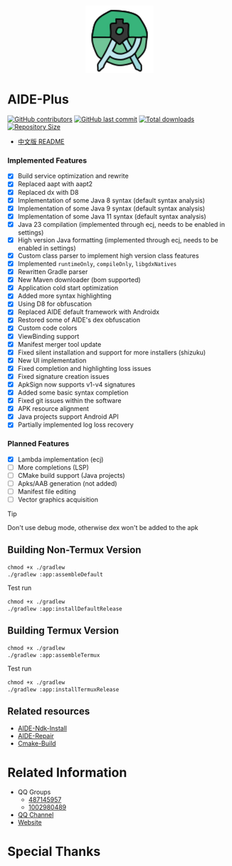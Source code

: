 <p align="center">
  <img src="assets/Icon.svg" style="width: 30%;" />
</p>

# AIDE-Plus

[![GitHub contributors](https://img.shields.io/github/contributors/AndroidIDE-CN/AIDE-Plus)](https://github.com/AndroidIDE-CN/AIDE-Plus/graphs/contributors)
[![GitHub last commit](https://img.shields.io/github/last-commit/AndroidIDE-CN/AIDE-Plus)](https://github.com/AndroidIDE-CN/AIDE-Plus/commits/)
[![Total downloads](https://img.shields.io/github/downloads/AndroidIDE-CN/AIDE-Plus/total)](https://github.com/AndroidIDE-CN/AIDE-Plus/releases)
[![Repository Size](https://img.shields.io/github/repo-size/AndroidIDE-CN/AIDE-Plus)](https://github.com/AndroidIDE-CN/AIDE-Plus)

- [中文版 README](README_zh.md)

### Implemented Features
- [x] Build service optimization and rewrite
- [x] Replaced aapt with aapt2
- [x] Replaced dx with D8
- [x] Implementation of some Java 8 syntax (default syntax analysis)
- [x] Implementation of some Java 9 syntax (default syntax analysis)
- [x] Implementation of some Java 11 syntax (default syntax analysis)
- [x] Java 23 compilation (implemented through ecj, needs to be enabled in settings)
- [x] High version Java formatting (implemented through ecj, needs to be enabled in settings)
- [x] Custom class parser to implement high version class features
- [x] Implemented `runtimeOnly`, `compileOnly`, `libgdxNatives`
- [x] Rewritten Gradle parser
- [x] New Maven downloader (bom supported)
- [x] Application cold start optimization
- [x] Added more syntax highlighting
- [x] Using D8 for obfuscation
- [x] Replaced AIDE default framework with Androidx
- [x] Restored some of AIDE's dex obfuscation
- [x] Custom code colors
- [x] ViewBinding support
- [x] Manifest merger tool update
- [x] Fixed silent installation and support for more installers (shizuku)
- [x] New UI implementation
- [x] Fixed completion and highlighting loss issues
- [x] Fixed signature creation issues
- [x] ApkSign now supports v1-v4 signatures
- [x] Added some basic syntax completion
- [x] Fixed git issues within the software
- [x] APK resource alignment
- [x] Java projects support Android API
- [x] Partially implemented log loss recovery

### Planned Features
- [x] Lambda implementation (ecj)
- [ ] More completions (LSP)
- [ ] CMake build support (Java projects)
- [ ] Apks/AAB generation (not added)
- [ ] Manifest file editing
- [ ] Vector graphics acquisition

> [!TIP]
> Don't use debug mode, otherwise dex won't be added to the apk

## Building Non-Termux Version
```shell
chmod +x ./gradlew
./gradlew :app:assembleDefault
```
Test run
```shell
chmod +x ./gradlew
./gradlew :app:installDefaultRelease
```

## Building Termux Version
```shell
chmod +x ./gradlew
./gradlew :app:assembleTermux
```
Test run
```shell
chmod +x ./gradlew
./gradlew :app:installTermuxRelease
```

## Related resources
- [AIDE-Ndk-Install](https://github.com/ZeroAicy/AIDE-Ndk-Install)
- [AIDE-Repair](https://github.com/ZeroAicy/AIDE-Repair)
- [Cmake-Build]()

# Related Information
- QQ Groups
  * [487145957](https://qm.qq.com/q/W0WJq5qne2)
  * [1002980489](https://qm.qq.com/q/W0WJq5qne2)
- [QQ Channel](https://pd.qq.com/s/auq589py2)
- [Website](https://plus.androidide.cn)

# Special Thanks
